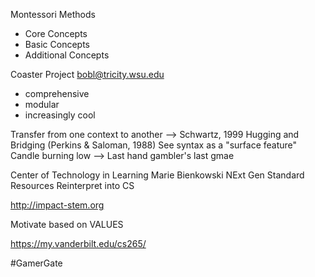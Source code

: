 Montessori Methods
- Core Concepts
- Basic Concepts
- Additional Concepts

Coaster Project
bobl@tricity.wsu.edu
- comprehensive
- modular
- increasingly cool

Transfer from one context to another --> Schwartz, 1999
Hugging and Bridging (Perkins & Saloman, 1988)
See syntax as a "surface feature"
Candle burning low --> Last hand gambler's last gmae

Center of Technology in Learning
Marie Bienkowski
NExt Gen Standard Resources
Reinterpret into CS

http://impact-stem.org

Motivate based on VALUES

https://my.vanderbilt.edu/cs265/

#GamerGate
